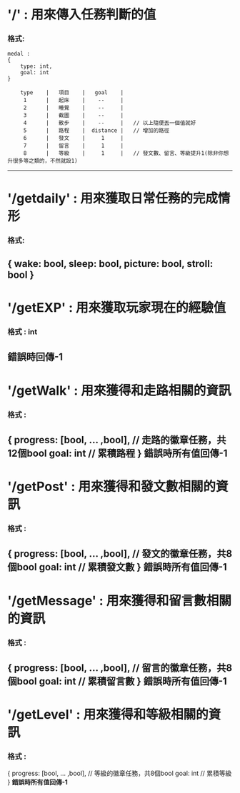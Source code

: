 # '/' : 用來傳入任務判斷的值
### 格式:
```
medal : 
{
    type: int,
    goal: int
}

    type    |   項目    |   goal    |
     1      |   起床    |    --     |
     2      |   睡覺    |    --     |
     3      |   截圖    |    --     |
     4      |   散步    |    --     |   // 以上隨便丟一個值就好
     5      |   路程    |  distance |   // 增加的路徑
     6      |   發文    |     1     |
     7      |   留言    |     1     |
     8      |   等級    |     1     |   // 發文數、留言、等級提升1(除非你想升很多等之類的，不然就設1)
 ```
---
# '/getdaily' : 用來獲取日常任務的完成情形
### 格式:
{
    wake: bool,
    sleep: bool,
    picture: bool,
    stroll: bool
}
---
# '/getEXP' : 用來獲取玩家現在的經驗值
### 格式 : int
**錯誤時回傳-1**
---
# '/getWalk' : 用來獲得和走路相關的資訊
### 格式 : 
{
    progress: [bool, ... ,bool],    // 走路的徽章任務，共12個bool
    goal: int         // 累積路程
}
**錯誤時所有值回傳-1**
---
# '/getPost' : 用來獲得和發文數相關的資訊
### 格式 : 
{
    progress: [bool, ... ,bool],    // 發文的徽章任務，共8個bool
    goal: int         // 累積發文數
}
**錯誤時所有值回傳-1**
---
# '/getMessage' : 用來獲得和留言數相關的資訊
### 格式 : 
{
    progress: [bool, ... ,bool],    // 留言的徽章任務，共8個bool
    goal: int         // 累積留言數
}
**錯誤時所有值回傳-1**
---
# '/getLevel' : 用來獲得和等級相關的資訊
### 格式 : 
{
    progress: [bool, ... ,bool],    // 等級的徽章任務，共8個bool
    goal: int         // 累積等級
}
**錯誤時所有值回傳-1**
